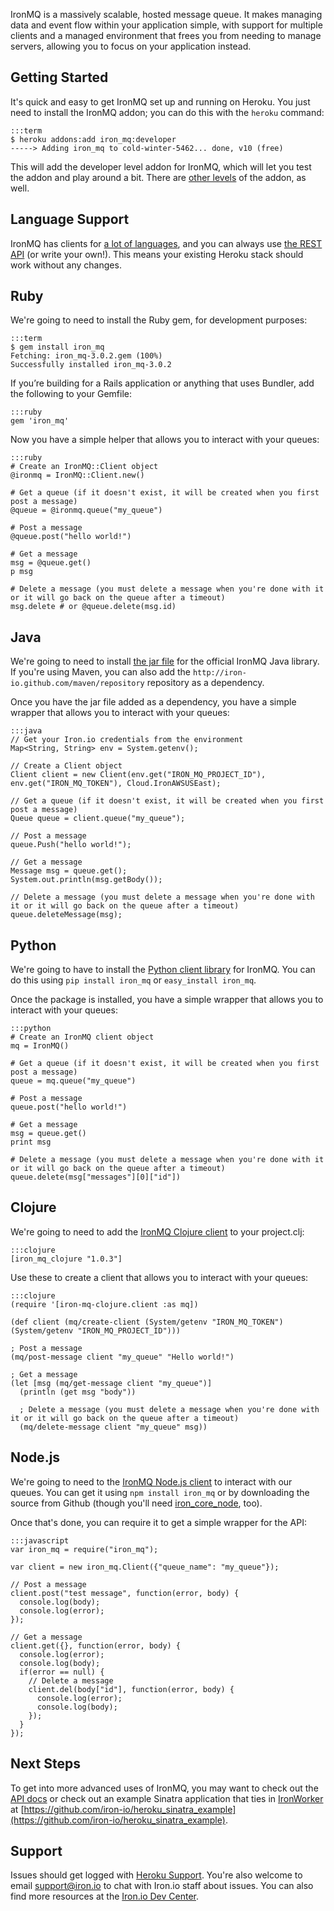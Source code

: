 IronMQ is a massively scalable, hosted message queue. It makes managing data and event flow within your application simple, with support for multiple clients and a managed environment that frees you from needing to manage servers, allowing you to focus on your application instead.

## Getting Started

It's quick and easy to get IronMQ set up and running on Heroku. You just need to install the IronMQ addon; you can do this with the `heroku` command:

    :::term
    $ heroku addons:add iron_mq:developer
    -----> Adding iron_mq to cold-winter-5462... done, v10 (free)

This will add the developer level addon for IronMQ, which will let you test the addon and play around a bit. There are [other levels](http://addons.heroku.com/iron_mq) of the addon, as well.

## Language Support

IronMQ has clients for [a lot of languages](http://dev.iron.io/mq/libraries/), and you can always use [the REST API](http://dev.iron.io/mq/reference/api/) (or write your own!). This means your existing Heroku stack should work without any changes.

## Ruby

We're going to need to install the Ruby gem, for development purposes:

    :::term
    $ gem install iron_mq
    Fetching: iron_mq-3.0.2.gem (100%)
    Successfully installed iron_mq-3.0.2

If you’re building for a Rails application or anything that uses Bundler, add the following to your Gemfile:

    :::ruby
    gem 'iron_mq'

Now you have a simple helper that allows you to interact with your queues:

    :::ruby
    # Create an IronMQ::Client object
    @ironmq = IronMQ::Client.new()

    # Get a queue (if it doesn't exist, it will be created when you first post a message)
    @queue = @ironmq.queue("my_queue")

    # Post a message
    @queue.post("hello world!")

    # Get a message
    msg = @queue.get()
    p msg

    # Delete a message (you must delete a message when you're done with it or it will go back on the queue after a timeout)
    msg.delete # or @queue.delete(msg.id)

## Java

We're going to need to install [the jar file](https://github.com/iron-io/iron_mq_java/downloads) for the official IronMQ Java library. If you're using Maven, you can also add the `http://iron-io.github.com/maven/repository` repository as a dependency.

Once you have the jar file added as a dependency, you have a simple wrapper that allows you to interact with your queues:

    :::java
    // Get your Iron.io credentials from the environment
    Map<String, String> env = System.getenv();

    // Create a Client object
    Client client = new Client(env.get("IRON_MQ_PROJECT_ID"), env.get("IRON_MQ_TOKEN"), Cloud.IronAWSUSEast);

    // Get a queue (if it doesn't exist, it will be created when you first post a message)
    Queue queue = client.queue("my_queue");

    // Post a message
    queue.Push("hello world!");

    // Get a message
    Message msg = queue.get();
    System.out.println(msg.getBody());

    // Delete a message (you must delete a message when you're done with it or it will go back on the queue after a timeout)
    queue.deleteMessage(msg);

## Python

We're going to have to install the [Python client library](https://github.com/iron-io/iron_mq_python) for IronMQ. You can do this using `pip install iron_mq` or `easy_install iron_mq`.

Once the package is installed, you have a simple wrapper that allows you to interact with your queues:

    :::python
    # Create an IronMQ client object
    mq = IronMQ()

    # Get a queue (if it doesn't exist, it will be created when you first post a message)
    queue = mq.queue("my_queue")

    # Post a message
    queue.post("hello world!")

    # Get a message
    msg = queue.get()
    print msg

    # Delete a message (you must delete a message when you're done with it or it will go back on the queue after a timeout)
    queue.delete(msg["messages"][0]["id"])


## Clojure

We're going to need to add the [IronMQ Clojure client](https://github.com/iron-io/iron_mq_clojure) to your project.clj:

    :::clojure
    [iron_mq_clojure "1.0.3"]

Use these to create a client that allows you to interact with your queues:

    :::clojure
    (require '[iron-mq-clojure.client :as mq])

    (def client (mq/create-client (System/getenv "IRON_MQ_TOKEN") (System/getenv "IRON_MQ_PROJECT_ID")))

    ; Post a message
    (mq/post-message client "my_queue" "Hello world!")

    ; Get a message
    (let [msg (mq/get-message client "my_queue")]
      (println (get msg "body"))

      ; Delete a message (you must delete a message when you're done with it or it will go back on the queue after a timeout)
      (mq/delete-message client "my_queue" msg))

## Node.js

We're going to need to the [IronMQ Node.js client](https://github.com/iron-io/iron_mq_node) to interact with our queues. You can get it using `npm install iron_mq` or by downloading the source from Github (though you'll need [iron_core_node](https://github.com/iron-io/iron_core_node), too).

Once that's done, you can require it to get a simple wrapper for the API:

	:::javascript
	var iron_mq = require("iron_mq");

	var client = new iron_mq.Client({"queue_name": "my_queue"});

	// Post a message
	client.post("test message", function(error, body) {
	  console.log(body);
	  console.log(error);
	});

	// Get a message
	client.get({}, function(error, body) {
	  console.log(error);
	  console.log(body);
	  if(error == null) {
	    // Delete a message
	    client.del(body["id"], function(error, body) {
	      console.log(error);
	      console.log(body);
	    });
	  }
	});

## Next Steps

To get into more advanced uses of IronMQ, you may want to check out the
[API docs](http://dev.iron.io/mq/reference/api/) or check out an example Sinatra application that ties in [IronWorker](http://addons.heroku.com/iron_worker)
at [https://github.com/iron-io/heroku_sinatra_example](https://github.com/iron-io/heroku_sinatra_example).

## Support

Issues should get logged with [Heroku Support](https://support.heroku.com). You're also welcome to email 
[support@iron.io](mailto:support@iron.io) to chat with Iron.io staff about issues. You can also find more
resources at the [Iron.io Dev Center](http://dev.iron.io).
